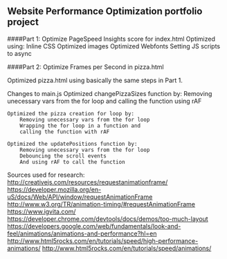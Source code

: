 ## Website Performance Optimization portfolio project

####Part 1: Optimize PageSpeed Insights score for index.html
Optimized using:
 Inline CSS
 Optimized images
 Optimized Webfonts
 Setting JS scripts to async

####Part 2: Optimize Frames per Second in pizza.html

Optimized pizza.html using basically the same steps in Part 1.

Changes to main.js
	Optimized changePizzaSizes function by:
		Removing unecessary vars from the for loop
		and calling the function using rAF

	Optimized the pizza creation for loop by:
		Removing unecessary vars from the for loop
		Wrapping the for loop in a function and
		calling the function with rAF

	Optimized the updatePositions function by:
		Removing unecessary vars from the for loop
		Debouncing the scroll events
		And using rAF to call the function

Sources used for research:
http://creativejs.com/resources/requestanimationframe/
https://developer.mozilla.org/en-uS/docs/Web/API/window/requestAnimationFrame
http://www.w3.org/TR/animation-timing/#requestAnimationFrame
https://www.igvita.com/
https://developer.chrome.com/devtools/docs/demos/too-much-layout
https://developers.google.com/web/fundamentals/look-and-feel/animations/animations-and-performance?hl=en
http://www.html5rocks.com/en/tutorials/speed/high-performance-animations/
http://www.html5rocks.com/en/tutorials/speed/animations/